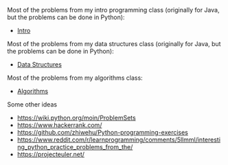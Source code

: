 Most of the problems from my intro programming class (originally for Java, but the problems can be done in Python):
- [Intro](intro.md)

Most of the problems from my data structures class (originally for Java, but the problems can be done in Python):
- [Data Structures](data_structures.md)

Most of the problems from my algorithms class:
- [Algorithms](algorithms.md)

Some other ideas

- https://wiki.python.org/moin/ProblemSets
- https://www.hackerrank.com/
- https://github.com/zhiwehu/Python-programming-exercises
- https://www.reddit.com/r/learnprogramming/comments/5llmml/interesting_python_practice_problems_from_the/
- https://projecteuler.net/

